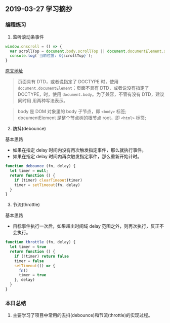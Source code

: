 ## 2019-03-27 学习摘抄

### 编程练习

1. 监听滚动条事件

```javascript
window.onscroll = () => {
  var scrollTop = document.body.scrollTop || document.documentElement.scrollTop
  console.log(`当前位置: ${scrollTop}`);
}
```

[原文地址](https://blog.csdn.net/foolman_pc/article/details/52239255)
> 页面具有 DTD，或者说指定了 DOCTYPE 时，使用 `document.documentElement`；页面不具有 DTD，或者说没有指定了 DOCTYPE，时，使用 `document.body`。为了兼容，不管有没有 DTD，建议同时用 用两种写法表示。

> body 是 DOM 对象里的 body 子节点，即 `<body>` 标签; documentElement 是整个节点树的根节点 root，即 `<html>` 标签;

2. 防抖(debounce)

基本思路

- 如果在指定 delay 时间内没有再次触发指定事件，那么就执行事件。
- 如果在指定 delay 时间内再次触发指定事件，那么重新开始计时。

```javascript
function debounce (fn, delay) {
  let timer = null;
  return function () {
    if (timer) clearTimeout(timer)
    timer = setTimeout(fn, delay)
  }
}
```

3. 节流(throttle)

基本思路

- 目标事件执行一次后，如果超出时间域 delay 范围之外，则再次执行，反正不会执行。

```javascript
function throttle (fn, delay) {
  let timer = true
  return function () {
    if (!timer) return false
    timer = false
    setTimeout(() => {
      fn()
      timer = true
    }, delay)
  }
}
```

### 本日总结

1. 主要学习了项目中常用的去抖(debounce)和节流(throttle)的实现过程。
